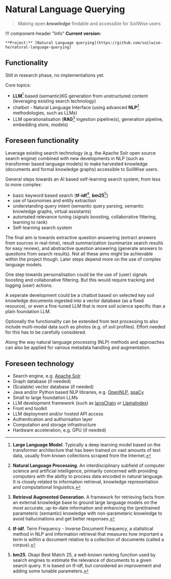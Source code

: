 # Natural Language Querying

> Making open ___knowledge___ findable and accessible for SoilWise users

!!! component-header "Info"
    **Current version:**

    **Project:** [Natural Language querying](https://github.com/soilwise-he/natural-language-querying)

## Functionality

Still in research phase, no implementations yet.

Core topics:

 - **LLM**[^1] based (semantic)KG generation from unstructured content (leveraging existing search technology)
 - chatbot - Natural Language Interface (using advanced **NLP**[^2] methodologies, such as LLMs)
 - LLM operationalisation (**RAG**[^3] ingestion pipeline(s), generation pipeline, embedding store, models)

## Foreseen functionality

Leverage existing search technology (e.g. the Apache Solr open source search engine) combined with new developments in NLP (such as transformer based language models) to make harvested knowledge (documents and formal knowledge graphs) accessible to SoilWise users. 

General steps towards an AI based self-learning search system, from less to more complex: 

 - basic keyword based search (**tf-idf**[^4], **bm25**[^5])
 - use of taxonomies and entity extraction
 - understanding query intent (semantic query parsing, semantic knowledge graphs, virtual assistants)
 - automated relevance tuning (signals boosting, collaborative filtering, learning to rank)
 - Self-learning search system

The final aim is towards extractive question answering (extract answers from sources in real-time), result summarization (summarize search results for easy review), and abstractive question answering (generate answers to questions from search results). Not all these aims might be achievable within the project though. Later steps depend more on the use of complex language models.

One step towards personalisation could be the use of (user) signals boosting and collaborative filtering. But this would require tracking and logging (user) actions.

A seperate development could be a chatbot based on selected key soil knowledge documents ingested into a vector database (as a fixed resource), or even a fine-tuned LLM that is more soil science specific than a plain foundation LLM.

Optionally the functionality can be extended from text processing to also include multi-modal data such as photos (e.g. of soil profiles). Effort needed for this has to be carefully considered.

Along the way natural language processing (NLP) methods and approaches can also be applied for various metadata handling and augmentation.

## Foreseen technology

 - Search engine, e.g. [Apache Solr](https://solr.apache.org)
 - Graph database (if needed)
 - (Scalable) vector database (if needed)
 - Java and/or Python based NLP libraries, e.g. [OpenNLP](https://opennlp.apache.org), [spaCy](https://spacy.io)
 - Small to large foundation LLMs
 - LLM development framework (such as [langChain](https://www.langchain.com) or [LlamaIndex](https://www.llamaindex.ai))
 - Front end toolkit 
 - LLM deployment and/or hosted API access
 - Authentication and authorisation layer
 - Computation and storage infrastructure
 - Hardware acceleration, e.g. GPU (if needed)


[^1]: **Large Language Model**. Typically a deep learning model based on the transformer architecture that has been trained on vast amounts of text data, usually from known collections scraped from the Internet.
[^2]: **Natural Language Processing**. An interdisciplinary subfield of computer science and artificial intelligence, primarily concerned with providing computers with the ability to process data encoded in natural language. It is closely related to information retrieval, knowledge representation and computational linguistics.
[^3]: **Retrieval Augmented Generation**. A framework for retrieving facts from an external knowledge base to ground large language models on the most accurate, up-to-date information and enhancing the (pre)trained parameteric (semantic) knowledge with non-parameteric knowledge to avoid hallucinations and get better responses.
[^4]: **tf-idf**. Term Frequency - Inverse Document Frequency, a statistical method in NLP and information retrieval that measures how important a term is within a document relative to a collection of documents (called a corpus).
[^5]: **bm25**. Okapi Best Match 25, a well-known ranking function used by search engines to estimate the relevance of documents to a given search query. It is based on tf-idf, but considered an improvement and adding some tunable parameters.


<!-- previous text for reference:

LLM (and less complex Natural Language Processing (NLP) approaches) can be used to perform tasks in [metadata optimisation](#metadata-optimization) (e.g. identify similarities, resolve conflicts, populate gaps, classify or summarize resources). 

LLM can also power a chatbot interface in which a user asks questions to the bot on what type of resources they are looking for and the bot suggests options that can lead to improved search results (finding more relevant resources).

## Precondition

- [Prompt engineering](https://en.wikipedia.org/wiki/Prompt_engineering) and [Retrieval-Augmented Generation (RAG)](https://en.wikipedia.org/wiki/Prompt_engineering#Retrieval-augmented_generation) are approaches for preparing text to be used as input (prompt) for a generative AI model. These techniques help to tune the usually very generic foundational LLMs to generate more specific responses with less change of halucinations. RAG, in particular, should run post harvest, but pre inclusion into the knowledge graph (to prevent the full knowledge graph is analysed at every insert).
- [Embeddings](https://en.wikipedia.org/wiki/Word_embedding) are numerical (vector) representations of words, phrases, or larger text fragments (or even images) and have become a key part for text analysis. Small-size embeddings can be calculated on-the-fly, but larger size (capturing more complex semantic or linguistic characteristics), as used in RAG, take time to compute and thus are best stored. Vector databases are specifically being developed for this purpose, allowing fast processing and comparing of embeddings. No preferred vector database can be selected currently, as they are under active development, we'll experiment with a number of them and select the best suited.

## Metadata optimization

A component which uses NLP/LLM to improve metadata 

- identify similarities
    - very high similarity; indication that the record (despite the different identifier) is likely the same resource
    - high similarity; suggest it as a `similar` resource (linkage)
- resolve conflicts
    - if two records contain conflicting statements about a resource, try to derive from context which statement is correct
- populate gaps
    - if important properties are not populated (contact, title), try to derive it from context (with e.g. [Named-Entity Recognition](https://en.wikipedia.org/wiki/Named-entity_recognition))
- classify resources (add thematic keywords/tags)
    - Based on context, understand which thematic keywords/tags are relevant (soil threats, soil functions, soil health indicators). Keywords/tags should be related to provided codelist or can be suggested as a potential new one to be added.
- summarize resources
    - If a record lacks an abstract or has a too short abstract, ask LLM to derive an abstract from the resource itself 
- derive spatial or temporal extent from content
    - if no spatio-temporal extent is given, derive it from the resource itself or from context if possible

For each AI derived property, indicate that it has been derived by AI. (Need to be discussed how this can be indicated, e.g. with attributes / relations in the knowledge graphs?)

- Translate the Title, Abstract elements into English, French and German


## Empower a chatbot for user support in defining (and answering) a relevant catalogue question 

A chatbot is a natural language user interface to engage users in identifying what they are looking for and even provide a suggestion for an answer. Advanced LLMs provide improved text processing capabilities that can serve more usable human-machine interfaces.
-->

<!-- alternative text from former dashboard description
### Chatbot

[Large Language models](llm.md) (LLM) enriched with SoilWise content can offer an alternative interface to assist the user in finding and accessing the relevant knowledge or data source. Users interact with the chatbot interactively to define the relevant question and have it answered. The LLM will provide an answer but also provide references to sources on which the answer was based, in which the user can extend the search. The LLM can also support the user in gaining access to the source, using which software, for example.

-->
